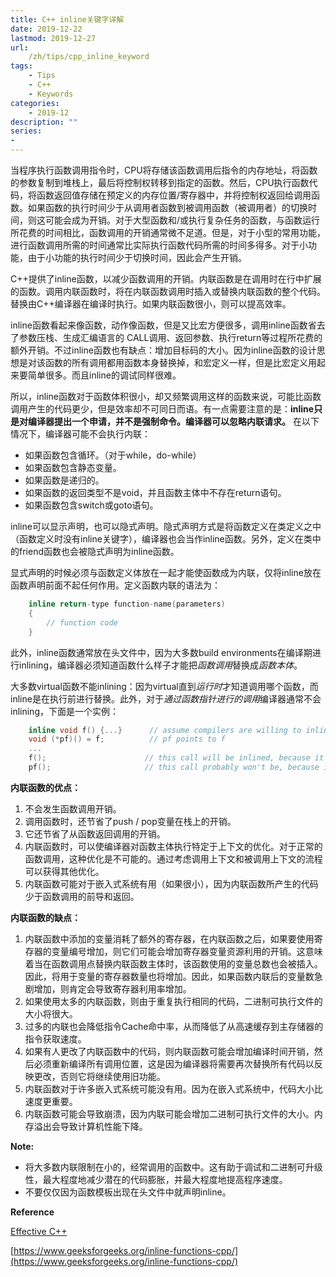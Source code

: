 ```yaml
---
title: C++ inline关键字详解
date: 2019-12-22
lastmod: 2019-12-27
url:
    /zh/tips/cpp_inline_keyword
tags:
    - Tips
    - C++
    - Keywords
categories:
    - 2019-12
description: ""
series:
-
---
```


当程序执行函数调用指令时，CPU将存储该函数调用后指令的内存地址，将函数的参数复制到堆栈上，最后将控制权转移到指定的函数。然后，CPU执行函数代码，将函数返回值存储在预定义的内存位置/寄存器中，并将控制权返回给调用函数。如果函数的执行时间少于从调用者函数到被调用函数（被调用者）的切换时间，则这可能会成为开销。对于大型函数和/或执行复杂任务的函数，与函数运行所花费的时间相比，函数调用的开销通常微不足道。但是，对于小型的常用功能，进行函数调用所需的时间通常比实际执行函数代码所需的时间多得多。对于小功能，由于小功能的执行时间少于切换时间，因此会产生开销。

C++提供了inline函数，以减少函数调用的开销。内联函数是在调用时在行中扩展的函数。调用内联函数时，将在内联函数调用时插入或替换内联函数的整个代码。替换由C++编译器在编译时执行。如果内联函数很小，则可以提高效率。

inline函数看起来像函数，动作像函数，但是又比宏方便很多，调用inline函数省去了参数压栈、生成汇编语言的 CALL调用、返回参数、执行return等过程所花费的额外开销。不过inline函数也有缺点：增加目标码的大小。因为inline函数的设计思想是对该函数的所有调用都用函数本身替换掉，和宏定义一样，但是比宏定义用起来要简单很多。而且inline的调试同样很难。

所以，inline函数对于函数体积很小，却又频繁调用这样的函数来说，可能比函数调用产生的代码更少，但是效率却不可同日而语。有一点需要注意的是：__inline只是对编译器提出一个申请，并不是强制命令。编译器可以忽略内联请求。__ 在以下情况下，编译器可能不会执行内联：

*   如果函数包含循环。（对于while，do-while）
*   如果函数包含静态变量。
*   如果函数是递归的。
*   如果函数的返回类型不是void，并且函数主体中不存在return语句。
*   如果函数包含switch或goto语句。

inline可以显示声明，也可以隐式声明。隐式声明方式是将函数定义在类定义之中（函数定义时没有inline关键字），编译器也会当作inline函数。另外，定义在类中的friend函数也会被隐式声明为inline函数。

显式声明的时候必须与函数定义体放在一起才能使函数成为内联，仅将inline放在函数声明前面不起任何作用。定义函数内联的语法为：
```cpp
    inline return-type function-name(parameters)
    {
        // function code
    }  
```
此外，inline函数通常放在头文件中，因为大多数build environments在编译期进行inlining，编译器必须知道函数什么样子才能把*函数调用*替换成*函数本体*。

大多数virtual函数不能inlining：因为virtual直到*运行时*才知道调用哪个函数，而inline是在执行前进行替换。此外，对于*通过函数指针进行的调用*编译器通常不会inlining，下面是一个实例：
```cpp
    inline void f() {...}      // assume compilers are willing to inline calls to f
    void (*pf)() = f;          // pf points to f
    ...
    f();                      // this call will be inlined, because it's a "normal" call 
    pf();                     // this call probably won't be, because it's through a function pointer
```
**内联函数的优点：**

1.  不会发生函数调用开销。
2.  调用函数时，还节省了push / pop变量在栈上的开销。
3.  它还节省了从函数返回调用的开销。
4.  内联函数时，可以使编译器对函数主体执行特定于上下文的优化。对于正常的函数调用，这种优化是不可能的。通过考虑调用上下文和被调用上下文的流程可以获得其他优化。
5.  内联函数可能对于嵌入式系统有用（如果很小），因为内联函数所产生的代码少于函数调用的前导和返回。

**内联函数的缺点：**

1.  内联函数中添加的变量消耗了额外的寄存器，在内联函数之后，如果要使用寄存器的变量编号增加，则它们可能会增加寄存器变量资源利用的开销。这意味着当在函数调用点替换内联函数主体时，该函数使用的变量总数也会被插入。因此，将用于变量的寄存器数量也将增加。因此，如果函数内联后的变量数急剧增加，则肯定会导致寄存器利用率增加。
2.  如果使用太多的内联函数，则由于重复执行相同的代码，二进制可执行文件的大小将很大。
3.  过多的内联也会降低指令Cache命中率，从而降低了从高速缓存到主存储器的指令获取速度。
4.  如果有人更改了内联函数中的代码，则内联函数可能会增加编译时间开销，然后必须重新编译所有调用位置，这是因为编译器将需要再次替换所有代码以反映更改，否则它将继续使用旧功能。
5.  内联函数对于许多嵌入式系统可能没有用。因为在嵌入式系统中，代码大小比速度更重要。
6.  内联函数可能会导致崩溃，因为内联可能会增加二进制可执行文件的大小。内存溢出会导致计算机性能下降。

**Note:**

*   将大多数内联限制在小的，经常调用的函数中。这有助于调试和二进制可升级性，最大程度地减少潜在的代码膨胀，并最大程度地提高程序速度。
*   不要仅仅因为函数模板出现在头文件中就声明inline。

**Reference**

[Effective C++](https://www.amazon.com/Effective-Specific-Addison-Wesley-Professional-Computing/dp/0201924889)

[https://www.geeksforgeeks.org/inline-functions-cpp/](https://www.geeksforgeeks.org/inline-functions-cpp/)